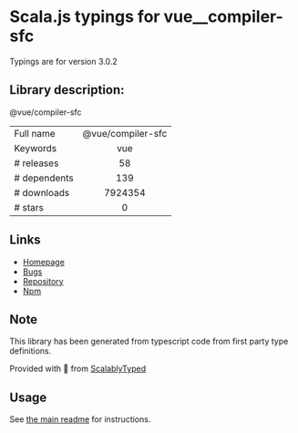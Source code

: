 
# Scala.js typings for vue__compiler-sfc

Typings are for version 3.0.2

## Library description:
@vue/compiler-sfc

|                    |                 |
| ------------------ | :-------------: |
| Full name          | @vue/compiler-sfc |
| Keywords           | vue |
| # releases         | 58 |
| # dependents       | 139 |
| # downloads        | 7924354 |
| # stars            | 0 |

## Links
- [Homepage](https://github.com/vuejs/vue-next/tree/master/packages/compiler-sfc#readme)
- [Bugs](https://github.com/vuejs/vue-next/issues)
- [Repository](https://github.com/vuejs/vue-next)
- [Npm](https://www.npmjs.com/package/%40vue%2Fcompiler-sfc)
    


## Note
This library has been generated from typescript code from first party type definitions.

Provided with :purple_heart: from [ScalablyTyped](https://github.com/oyvindberg/ScalablyTyped)

## Usage
See [the main readme](../../readme.md) for instructions.


